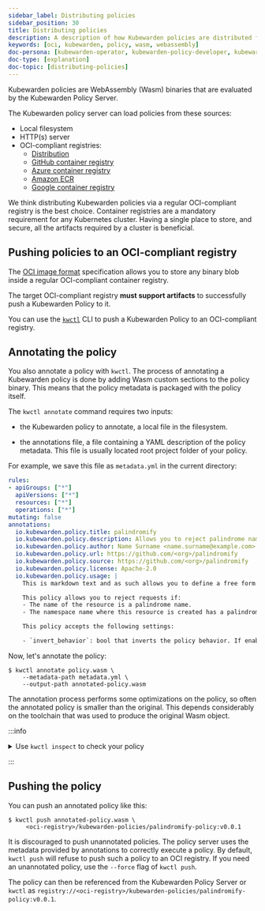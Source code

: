 ```yaml
---
sidebar_label: Distributing policies
sidebar_position: 30
title: Distributing policies
description: A description of how Kubewarden policies are distributed from OCI-compliant repositories.
keywords: [oci, kubewarden, policy, wasm, webassembly]
doc-persona: [kubewarden-operator, kubewarden-policy-developer, kubewarden-distributor, kubewarden-integrator]
doc-type: [explanation]
doc-topic: [distributing-policies]
---
```


<head>
  <link rel="canonical" href="https://docs.kubewarden.io/explanations/distributing-policies"/>
</head>

Kubewarden policies are WebAssembly (Wasm) binaries that are evaluated by the Kubewarden Policy Server.

The Kubewarden policy server can load policies from these sources:

- Local filesystem
- HTTP(s) server
- OCI-compliant registries:
  - [Distribution](https://github.com/distribution/distribution)
  - [GitHub container registry](https://ghcr.io)
  - [Azure container registry](https://azure.microsoft.com/en-us/products/container-registry/)
  - [Amazon ECR](https://aws.amazon.com/ecr/)
  - [Google container registry](https://cloud.google.com/artifact-registry/)

We think distributing Kubewarden policies via a regular OCI-compliant registry is the best choice.
Container registries are a mandatory requirement for any Kubernetes cluster.
Having a single place to store, and secure, all the artifacts required by a cluster is beneficial.

## Pushing policies to an OCI-compliant registry

The [OCI image format](https://github.com/opencontainers/image-spec)
specification allows you to store any binary blob inside a regular OCI-compliant container registry.

The target OCI-compliant registry **must support artifacts** to successfully push a Kubewarden Policy to it.

You can use the [`kwctl`](https://github.com/kubewarden/kwctl) CLI to push a Kubewarden Policy to an OCI-compliant registry.

## Annotating the policy

You also annotate a policy with `kwctl`.
The process of annotating a Kubewarden policy is done by adding Wasm custom sections to the policy binary.
This means that the policy metadata is packaged with the policy itself.

The `kwctl annotate` command requires two inputs:

- the Kubewarden policy to annotate, a local file in the filesystem.

- the annotations file, a file containing a YAML description of the policy metadata.
This file is usually located root project folder of your policy.

For example, we save this file as `metadata.yml` in the current
directory:

```yaml
rules:
- apiGroups: ["*"]
  apiVersions: ["*"]
  resources: ["*"]
  operations: ["*"]
mutating: false
annotations:
  io.kubewarden.policy.title: palindromify
  io.kubewarden.policy.description: Allows you to reject palindrome names in resources and namespace names, or to only accept palindrome names
  io.kubewarden.policy.author: Name Surname <name.surname@example.com>
  io.kubewarden.policy.url: https://github.com/<org>/palindromify
  io.kubewarden.policy.source: https://github.com/<org>/palindromify
  io.kubewarden.policy.license: Apache-2.0
  io.kubewarden.policy.usage: |
    This is markdown text and as such allows you to define a free form usage text.

    This policy allows you to reject requests if:
    - The name of the resource is a palindrome name.
    - The namespace name where this resource is created has a palindrome name.

    This policy accepts the following settings:

    - `invert_behavior`: bool that inverts the policy behavior. If enabled, only palindrome names will be accepted.
```

Now, let's annotate the policy:

```shell
$ kwctl annotate policy.wasm \
    --metadata-path metadata.yml \
    --output-path annotated-policy.wasm
```

The annotation process performs some optimizations on the policy, so often the annotated policy is smaller than the original.
This depends considerably on the toolchain that was used to produce the original Wasm object.

:::info

<details>

<summary>Use <code>kwctl inspect</code> to check your policy</summary>

```shell
$ kwctl inspect annotated-policy.wasm
2023-08-24T12:06:27.986401Z  INFO sigstore::cosign::client_builder: Rekor public key not provided. Rekor integration disabled
2023-08-24T12:06:27.986449Z  INFO sigstore::cosign::client_builder: No Fulcio cert has been provided. Fulcio integration disabled
Details
title:                    palindromify
description:              Allows you to reject palindrome names in resources and namespace names, or to only accept palindrome names
author:                   Name Surname <name.surname@example.com>
url:                      https://github.com/<org>/palindromify
source:                   https://github.com/<org>/palindromify
license:                  Apache-2.0
mutating:                 false
background audit support: true
context aware:            false
execution mode:           kubewarden-wapc
protocol version:         1

Annotations
io.kubewarden.kwctl       1.7.0-rc2

Rules
────────────────────
- apiGroups:
  - '*'
  apiVersions:
  - '*'
  resources:
  - '*'
  operations:
  - '*'
────────────────────

Usage
This is markdown text and as such allows you to define a free form usage text.

This policy allows you to reject requests if:

• The name of the resource is a palindrome name.
• The namespace name where this resource is created has a palindrome name.

This policy accepts the following settings:

• invert_behavior: bool that inverts the policy behavior. If enabled, only palindrome names will be accepted.

Cannot determine if the policy has been signed. There was an error while attempting to fetch its signatures from the remote registry: invalid uri
```

</details>

:::

## Pushing the policy

You can push an annotated policy like this:

```shell
$ kwctl push annotated-policy.wasm \
     <oci-registry>/kubewarden-policies/palindromify-policy:v0.0.1
```

It is discouraged to push unannotated policies.
The policy server uses the metadata provided by annotations to correctly execute a policy.
By default, `kwctl push` will refuse to push such a policy to an OCI registry.
If you need an unannotated policy, use the `--force` flag of `kwctl push`.

The policy can then be referenced from the Kubewarden Policy Server or `kwctl` as
`registry://<oci-registry>/kubewarden-policies/palindromify-policy:v0.0.1`.
